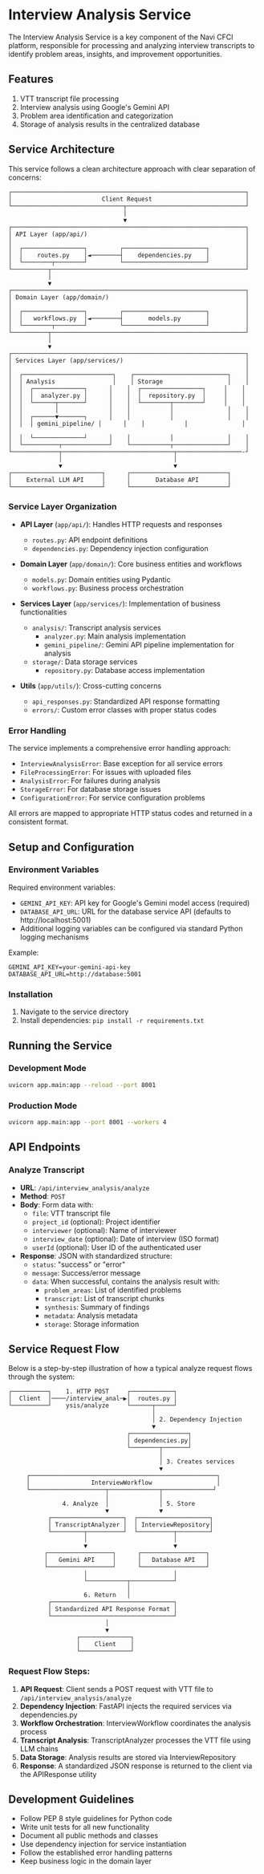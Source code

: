 # Interview Analysis Service

The Interview Analysis Service is a key component of the Navi CFCI platform, responsible for processing and analyzing interview transcripts to identify problem areas, insights, and improvement opportunities.

## Features

1. VTT transcript file processing
2. Interview analysis using Google's Gemini API
3. Problem area identification and categorization
4. Storage of analysis results in the centralized database

## Service Architecture

This service follows a clean architecture approach with clear separation of concerns:

```
┌─────────────────────────────────────────────────────────────────┐
│                         Client Request                          │
└───────────────────────────────┬─────────────────────────────────┘
                                │
                                ▼
┌─────────────────────────────────────────────────────────────────┐
│ API Layer (app/api/)                                            │
│                                                                 │
│  ┌─────────────────┐         ┌───────────────────────┐          │
│  │    routes.py    │◄────────┤    dependencies.py    │          │
│  └────────┬────────┘         └───────────────────────┘          │
└──────────┬──────────────────────────────────────────────────────┘
           │
           ▼
┌─────────────────────────────────────────────────────────────────┐
│ Domain Layer (app/domain/)                                      │
│                                                                 │
│  ┌─────────────────┐         ┌───────────────────────┐          │
│  │   workflows.py  │◄────────┤       models.py       │          │
│  └────────┬────────┘         └───────────────────────┘          │
└──────────┬──────────────────────────────────────────────────────┘
           │
           ▼
┌─────────────────────────────────────────────────────────────────┐
│ Services Layer (app/services/)                                  │
│                                                                 │
│  ┌─────────────────────────┐    ┌──────────────────────────┐    │
│  │ Analysis                │    │ Storage                  │    │
│  │  ┌──────────────┐      │    │  ┌─────────────────┐     │    │
│  │  │  analyzer.py │      │    │  │  repository.py  │     │    │
│  │  └──────┬───────┘      │    │  └────────┬────────┘     │    │
│  │         │              │    │           │               │    │
│  │  ┌──────▼───────┐      │    │           │               │    │
│  │  │ gemini_pipeline/ │      │    │           │               │    │
│  │  └──────────────┘      │    │           │               │    │
│  └──────────┬─────────────┘    └───────────┬───────────────┘    │
└─────────────┬───────────────────────────────┬──────────────────-┘
              │                               │
              ▼                               ▼
┌─────────────────────────┐      ┌───────────────────────────┐
│    External LLM API     │      │       Database API        │
└─────────────────────────┘      └───────────────────────────┘
```

### Service Layer Organization

- **API Layer** (`app/api/`): Handles HTTP requests and responses
  - `routes.py`: API endpoint definitions
  - `dependencies.py`: Dependency injection configuration

- **Domain Layer** (`app/domain/`): Core business entities and workflows
  - `models.py`: Domain entities using Pydantic
  - `workflows.py`: Business process orchestration

- **Services Layer** (`app/services/`): Implementation of business functionalities
  - `analysis/`: Transcript analysis services
    - `analyzer.py`: Main analysis implementation
    - `gemini_pipeline/`: Gemini API pipeline implementation for analysis
  - `storage/`: Data storage services
    - `repository.py`: Database access implementation

- **Utils** (`app/utils/`): Cross-cutting concerns
  - `api_responses.py`: Standardized API response formatting
  - `errors/`: Custom error classes with proper status codes

### Error Handling

The service implements a comprehensive error handling approach:
- `InterviewAnalysisError`: Base exception for all service errors
- `FileProcessingError`: For issues with uploaded files
- `AnalysisError`: For failures during analysis
- `StorageError`: For database storage issues
- `ConfigurationError`: For service configuration problems

All errors are mapped to appropriate HTTP status codes and returned in a consistent format.

## Setup and Configuration

### Environment Variables

Required environment variables:

- `GEMINI_API_KEY`: API key for Google's Gemini model access (required)
- `DATABASE_API_URL`: URL for the database service API (defaults to http://localhost:5001)
- Additional logging variables can be configured via standard Python logging mechanisms

Example:
```
GEMINI_API_KEY=your-gemini-api-key
DATABASE_API_URL=http://database:5001
```

### Installation

1. Navigate to the service directory
2. Install dependencies: `pip install -r requirements.txt`

## Running the Service

### Development Mode

```bash
uvicorn app.main:app --reload --port 8001
```

### Production Mode

```bash
uvicorn app.main:app --port 8001 --workers 4
```

## API Endpoints

### Analyze Transcript

- **URL**: `/api/interview_analysis/analyze`
- **Method**: `POST`
- **Body**: Form data with:
  - `file`: VTT transcript file
  - `project_id` (optional): Project identifier
  - `interviewer` (optional): Name of interviewer
  - `interview_date` (optional): Date of interview (ISO format)
  - `userId` (optional): User ID of the authenticated user
- **Response**: JSON with standardized structure:
  - `status`: "success" or "error"
  - `message`: Success/error message
  - `data`: When successful, contains the analysis result with:
    - `problem_areas`: List of identified problems
    - `transcript`: List of transcript chunks
    - `synthesis`: Summary of findings
    - `metadata`: Analysis metadata
    - `storage`: Storage information

## Service Request Flow

Below is a step-by-step illustration of how a typical analyze request flows through the system:

```
┌──────────┐    1. HTTP POST     ┌────────────┐
│  Client  │────/interview_anal─▶│  routes.py │
└──────────┘    ysis/analyze     └──────┬─────┘
                                        │
                                        │ 2. Dependency Injection
                                        ▼
                                 ┌────────────────┐
                                 │ dependencies.py│
                                 └────────┬───────┘
                                          │
                                          │ 3. Creates services
                                          ▼
     ┌────────────────────────────────────────────────────┐
     │                 InterviewWorkflow                  │
     └─────────────────────┬──────────────┬──────────────┘
                           │              │
               4. Analyze  │              │ 5. Store
                           ▼              ▼
           ┌────────────────────┐  ┌────────────────────┐
           │ TranscriptAnalyzer │  │ InterviewRepository│
           └─────────┬──────────┘  └──────────┬─────────┘
                     │                        │
                     ▼                        ▼
          ┌──────────────────┐      ┌──────────────────┐
          │   Gemini API     │      │   Database API   │
          └──────────────────┘      └──────────────────┘
                     │                        │
                     └───────────┬────────────┘
                                 │
                     6. Return   │
           ┌──────────────────────────────────┐
           │ Standardized API Response Format │
           └──────────────────────────────────┘
                           │
                           ▼
                   ┌──────────────┐
                   │    Client    │
                   └──────────────┘
```

### Request Flow Steps:

1. **API Request**: Client sends a POST request with VTT file to `/api/interview_analysis/analyze`
2. **Dependency Injection**: FastAPI injects the required services via dependencies.py
3. **Workflow Orchestration**: InterviewWorkflow coordinates the analysis process
4. **Transcript Analysis**: TranscriptAnalyzer processes the VTT file using LLM chains
5. **Data Storage**: Analysis results are stored via InterviewRepository
6. **Response**: A standardized JSON response is returned to the client via the APIResponse utility

## Development Guidelines

- Follow PEP 8 style guidelines for Python code
- Write unit tests for all new functionality
- Document all public methods and classes
- Use dependency injection for service instantiation
- Follow the established error handling patterns
- Keep business logic in the domain layer 